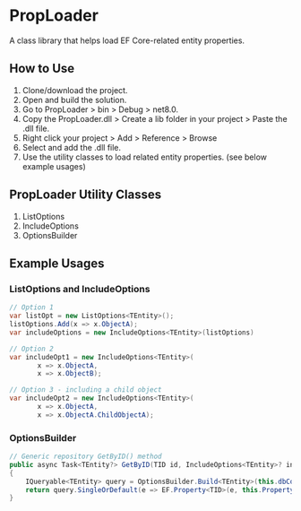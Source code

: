 # PropLoader

A class library that helps load EF Core-related entity properties.

## How to Use

1. Clone/download the project.
2. Open and build the solution.
3. Go to PropLoader > bin > Debug > net8.0.
4. Copy the PropLoader.dll > Create a lib folder in your project > Paste the .dll file.
5. Right click your project > Add > Reference > Browse
6. Select and add the .dll file.
7. Use the utility classes to load related entity properties. (see below example usages)

## PropLoader Utility Classes
1. ListOptions<TEntity>
2. IncludeOptions<TEntity>
3. OptionsBuilder

## Example Usages
### ListOptions and IncludeOptions 
```csharp
// Option 1
var listOpt = new ListOptions<TEntity>();
listOptions.Add(x => x.ObjectA);
var includeOptions = new IncludeOptions<TEntity>(listOptions)

// Option 2
var includeOpt1 = new IncludeOptions<TEntity>(
       x => x.ObjectA,
       x => x.ObjectB);

// Option 3 - including a child object
var includeOpt2 = new IncludeOptions<TEntity>(
       x => x.ObjectA,
       x => x.ObjectA.ChildObjectA);
```

### OptionsBuilder
```csharp
// Generic repository GetByID() method
public async Task<TEntity?> GetByID(TID id, IncludeOptions<TEntity>? includeOptions = null)
{
    IQueryable<TEntity> query = OptionsBuilder.Build<TEntity>(this.dbContext.Set<TEntity>(), includeOptions);
    return query.SingleOrDefault(e => EF.Property<TID>(e, this.PropertyID)!.Equals(id));
}
